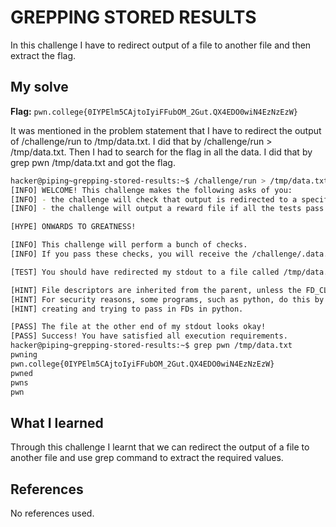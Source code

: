 # GREPPING STORED RESULTS
In this challenge I have to redirect output of a file to another file and then extract the flag.

## My solve
**Flag:** `pwn.college{0IYPElm5CAjtoIyiFFubOM_2Gut.QX4EDO0wiN4EzNzEzW}`

It was mentioned in the problem statement that I have to redirect the output of /challenge/run to /tmp/data.txt. I did that by    /challenge/run > /tmp/data.txt. Then I had to search for the flag in all the data. I did that by grep pwn /tmp/data.txt and got the flag.
```bash
hacker@piping~grepping-stored-results:~$ /challenge/run > /tmp/data.txt
[INFO] WELCOME! This challenge makes the following asks of you:
[INFO] - the challenge will check that output is redirected to a specific file path : /tmp/data.txt
[INFO] - the challenge will output a reward file if all the tests pass : /challenge/.data.txt

[HYPE] ONWARDS TO GREATNESS!

[INFO] This challenge will perform a bunch of checks.
[INFO] If you pass these checks, you will receive the /challenge/.data.txt file.

[TEST] You should have redirected my stdout to a file called /tmp/data.txt. Checking...

[HINT] File descriptors are inherited from the parent, unless the FD_CLOEXEC is set by the parent on the file descriptor.
[HINT] For security reasons, some programs, such as python, do this by default in certain cases. Be careful if you are
[HINT] creating and trying to pass in FDs in python.

[PASS] The file at the other end of my stdout looks okay!
[PASS] Success! You have satisfied all execution requirements.
hacker@piping~grepping-stored-results:~$ grep pwn /tmp/data.txt
pwning
pwn.college{0IYPElm5CAjtoIyiFFubOM_2Gut.QX4EDO0wiN4EzNzEzW}
pwned
pwns
pwn
```

## What I learned
Through this challenge I learnt that we can redirect the output of a file to another file and use grep command to extract the required values.

## References
No references used.

